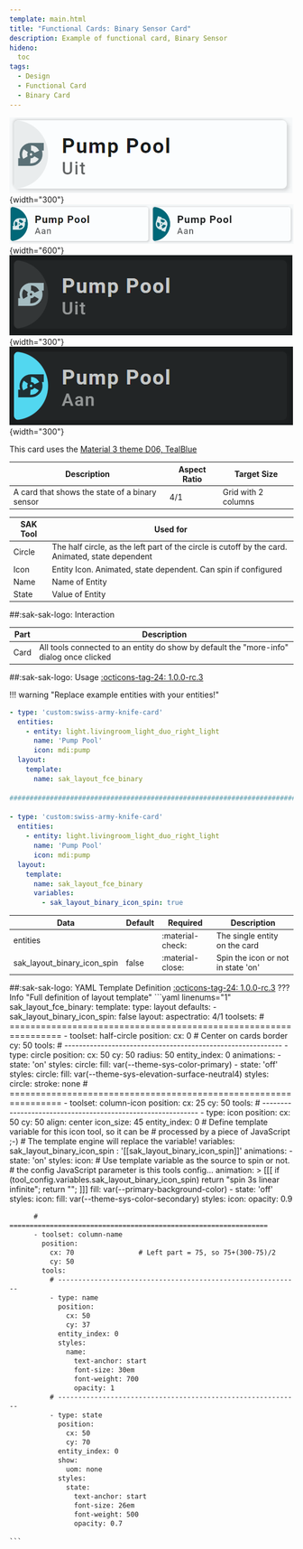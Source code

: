 ```yaml
---
template: main.html
title: "Functional Cards: Binary Sensor Card"
description: Example of functional card, Binary Sensor
hideno:
  toc
tags:
  - Design
  - Functional Card
  - Binary Card
---
```

<!-- GT/GL -->

![Swiss Army Knife Functional Card Binary Sensor1 D06 Light Off](../../assets/screenshots/sak-functional-card-12-binary-sensor1-theme-d06-light-off.png){width="300"}
<br>![Swiss Army Knife Functional Card Binary Sensor1 D06 Light On](../../assets/screenshots/sak-functional-card-12-binary-sensor1-theme-d06-light-on.png){width="600"}
<br>![Swiss Army Knife Functional Card Binary Sensor1 D06 Dark Off](../../assets/screenshots/sak-functional-card-12-binary-sensor1-theme-d06-dark-off.png){width="300"}
![Swiss Army Knife Functional Card Binary Sensor1 D06 Dark On](../../assets/screenshots/sak-functional-card-12-binary-sensor1-theme-d06-dark-on.png){width="300"}

This card uses the [Material 3 theme D06, TealBlue][ham3-d06-url]

| Description| Aspect Ratio| Target Size |
|-|-|-|
| A card that shows the state of a binary sensor| 4/1 | Grid with 2 columns |

| SAK Tool| Used for |
|-|-|
| Circle | The half circle, as the left part of the circle is cutoff by the card. Animated, state dependent|
| Icon | Entity Icon. Animated, state dependent. Can spin if configured |
| Name | Name of Entity|
| State | Value of Entity |

##:sak-sak-logo: Interaction

| Part | Description|
|-|-|
| Card | All tools connected to an entity do show by default the "more-info" dialog once clicked |

##:sak-sak-logo: Usage
[:octicons-tag-24: 1.0.0-rc.3][github-releases]

!!! warning "Replace example entities with your entities!"

```yaml linenums="1"
- type: 'custom:swiss-army-knife-card'
  entities:
    - entity: light.livingroom_light_duo_right_light
      name: 'Pump Pool'
      icon: mdi:pump
  layout:
    template:
      name: sak_layout_fce_binary

########################################################################

- type: 'custom:swiss-army-knife-card'
  entities:
    - entity: light.livingroom_light_duo_right_light
      name: 'Pump Pool'
      icon: mdi:pump
  layout:
    template:
      name: sak_layout_fce_binary
      variables:
        - sak_layout_binary_icon_spin: true
```

| Data | Default| Required | Description |
|-|-|-|-|
| entities |  | :material-check: | The single entity on the card |
| sak_layout_binary_icon_spin | false | :material-close: | Spin the icon or not in state 'on' |

##:sak-sak-logo: YAML Template Definition
[:octicons-tag-24: 1.0.0-rc.3][github-releases]
??? Info "Full definition of layout template"
    ```yaml linenums="1"
    sak_layout_fce_binary:
      template:
        type: layout
        defaults: 
          - sak_layout_binary_icon_spin: false
      layout:
        aspectratio: 4/1
        toolsets:
          # ================================================================
          - toolset: half-circle
            position:
              cx: 0                             # Center on cards border 
              cy: 50
            tools:
              # ------------------------------------------------------------
              - type: circle
                position:
                  cx: 50
                  cy: 50
                  radius: 50
                entity_index: 0
                animations:
                  - state: 'on'
                    styles:
                      circle:
                        fill: var(--theme-sys-color-primary)
                  - state: 'off'
                    styles:
                      circle:
                        fill: var(--theme-sys-elevation-surface-neutral4)
                styles:
                  circle:
                    stroke: none
          # ================================================================
          - toolset: column-icon
            position:
              cx: 25
              cy: 50
            tools:
              # ------------------------------------------------------------
              - type: icon
                position:
                  cx: 50
                  cy: 50
                  align: center
                  icon_size: 45
                entity_index: 0
                # Define template variable for this icon tool, so it can be
                # processed by a piece of JavaScript ;-)
                # The template engine will replace the variable!
                variables:
                  sak_layout_binary_icon_spin : '[[sak_layout_binary_icon_spin]]'
                animations:
                  - state: 'on'
                    styles:
                      icon:
                        # Use template variable as the source to spin or not.
                        # the config JavaScript parameter is this tools config...
                        animation: >
                          [[[ if (tool_config.variables.sak_layout_binary_icon_spin) return "spin 3s linear infinite";
                              return "";
                          ]]]
                        fill: var(--primary-background-color)
                  - state: 'off'
                    styles:
                      icon:
                        fill: var(--theme-sys-color-secondary)
                styles:
                  icon:
                    opacity: 0.9
                
          # ================================================================
          - toolset: column-name
            position:
              cx: 70                # Left part = 75, so 75+(300-75)/2
              cy: 50
            tools:
              # ------------------------------------------------------------
              - type: name
                position:
                  cx: 50
                  cy: 37
                entity_index: 0
                styles:
                  name:
                    text-anchor: start
                    font-size: 30em
                    font-weight: 700
                    opacity: 1
              # ------------------------------------------------------------
              - type: state
                position:
                  cx: 50
                  cy: 70
                entity_index: 0
                show:
                  uom: none
                styles:
                  state:
                    text-anchor: start
                    font-size: 26em
                    font-weight: 500
                    opacity: 0.7

    ```
<!-- Image references -->

<!--- Internal References... --->
[Swiss Army Knife Tutorial 02]: ../tutorials/10-step-tutorial-02-intro.md

<!--- External References... --->
[ham3-d06-url]: https://material3-themes-manual.amoebelabs.com/examples/material3-example-theme-d06-tealblue/
[github-releases]: https://github.com/amoebelabs/swiss-army-knife-card/releases/
